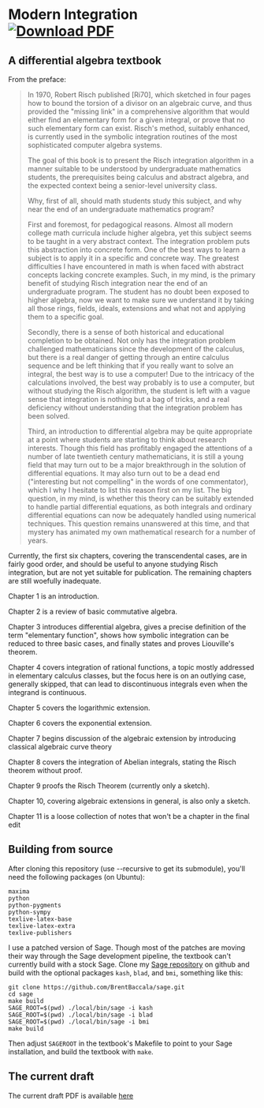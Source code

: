 # Modern Integration &nbsp;&nbsp;&nbsp;&nbsp;[![Download PDF](https://img.shields.io/badge/Download-PDF-brightgreen.svg?style=for-the-badge)](http://www.freesoft.org/ModernIntegration/ModernIntegration.pdf)
## A differential algebra textbook

From the preface:

> In 1970, Robert Risch published [Ri70], which sketched in four pages
> how to bound the torsion of a divisor on an algebraic curve, and
> thus provided the "missing link" in a comprehensive algorithm that
> would either find an elementary form for a given integral, or prove
> that no such elementary form can exist.  Risch's method, suitably
> enhanced, is currently used in the symbolic integration routines of
> the most sophisticated computer algebra systems.
>
> The goal of this book is to present the Risch integration algorithm
> in a manner suitable to be understood by undergraduate mathematics
> students, the prerequisites being calculus and abstract algebra, and
> the expected context being a senior-level university class.
>
> Why, first of all, should math students study this subject, and why
> near the end of an undergraduate mathematics program?
>
> First and foremost, for pedagogical reasons.  Almost all modern
> college math curricula include higher algebra, yet this subject seems
> to be taught in a very abstract context.  The integration problem puts
> this abstraction into concrete form.
> One of the best ways to learn a subject
> is to apply it in a specific and concrete way.  The greatest
> difficulties I have encountered in math is when faced with abstract
> concepts lacking concrete examples.  Such, in my mind, is the primary
> benefit of studying Risch integration near the end of an undergraduate
> program.  The student has no doubt been exposed to higher algebra, now
> we want to make sure we understand it by taking all those rings,
> fields, ideals, extensions and what not and applying them to a
> specific goal.
>
> Secondly, there is a sense of both historical and educational
> completion to be obtained.  Not only has the integration problem
> challenged mathematicians since the development of the calculus, but
> there is a real danger of getting through an entire calculus sequence
> and be left thinking that if you really want to solve an integral, the
> best way is to use a computer!  Due to the intricacy of the
> calculations involved, the best way probably is to use a computer, but
> without studying the Risch algorithm, the student is left with a vague
> sense that integration is nothing but a bag of tricks, and
> a real deficiency without
> understanding that the integration problem has been solved.
>
> Third, an introduction to differential algebra may be quite
> appropriate at a point where students are starting to think about
> research interests.  Though this field has profitably engaged the
> attentions of a number of late twentieth century mathematicians, it is
> still a young field that may turn out to be a major breakthrough in
> the solution of differential equations.  It may also turn out to be a
> dead end ("interesting but not compelling" in the words of one
> commentator), which I why I hesitate to list this reason first on my
> list.  The big question, in my mind, is whether this theory can be
> suitably extended to handle partial differential equations, as both
> integrals and ordinary differential equations can now be adequately
> handled using numerical techniques.  This question remains unanswered
> at this time, and that mystery has animated my own mathematical
> research for a number of years.


Currently, the first six chapters, covering the transcendental cases, are in fairly good order,
and should be useful to anyone studying Risch integration,
but are not yet suitable for publication.  The remaining chapters are
still woefully inadequate.

Chapter 1 is an introduction.

Chapter 2 is a review of basic commutative algebra.

Chapter 3 introduces differential algebra, gives a precise definition of
the term "elementary function", shows how symbolic integration can be
reduced to three basic cases, and finally states and proves Liouville's theorem.

Chapter 4 covers integration of rational functions, a topic mostly addressed in elementary
calculus classes, but the focus here is on an outlying case, generally skipped, that
can lead to discontinuous integrals even when the integrand is continuous.

Chapter 5 covers the logarithmic extension.

Chapter 6 covers the exponential extension.

Chapter 7 begins discussion of the algebraic extension by introducing classical algebraic curve theory

Chapter 8 covers the integration of Abelian integrals, stating the Risch theorem without proof.

Chapter 9 proofs the Risch Theorem (currently only a sketch).

Chapter 10, covering algebraic extensions in general, is also only a sketch.

Chapter 11 is a loose collection of notes that won't be a chapter in the final edit

## Building from source

After cloning this repository (use --recursive to get its submodule), you'll need the following packages (on Ubuntu):

    maxima
    python
    python-pygments
    python-sympy
    texlive-latex-base
    texlive-latex-extra
    texlive-publishers

I use a patched version of Sage.  Though most of the patches are
moving their way through the Sage development pipeline, the textbook
can't currently build with a stock Sage.  Clone my [Sage repository](https://github.com/BrentBaccala/sage)
on github and build with the optional packages `kash`, `blad`, and `bmi`, something like this:

    git clone https://github.com/BrentBaccala/sage.git
    cd sage
    make build
    SAGE_ROOT=$(pwd) ./local/bin/sage -i kash
    SAGE_ROOT=$(pwd) ./local/bin/sage -i blad
    SAGE_ROOT=$(pwd) ./local/bin/sage -i bmi
    make build

Then adjust `SAGEROOT` in the textbook's Makefile to point to your Sage installation,
and build the textbook with `make`.

## The current draft

The current draft PDF is available [here](http://www.freesoft.org/ModernIntegration/ModernIntegration.pdf)
